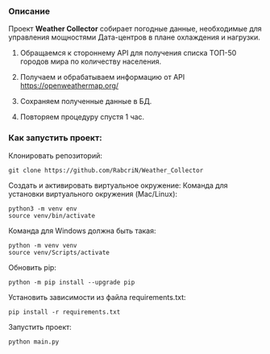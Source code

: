 ### Описание
Проект **Weather Collector** собирает погодные данные, необходимые для управления мощностями Дата-центров в плане охлаждения и нагрузки.

1. Обращаемся к стороннему API для получения списка ТОП-50 городов мира по количеству населения.

2. Получаем и обрабатываем информацию от API https://openweathermap.org/

3. Сохраняем полученные данные в БД.

4. Повторяем процедуру спустя 1 час.


### Как запустить проект:
Клонировать репозиторий:
```
git clone https://github.com/RabcriN/Weather_Collector
```
Cоздать и активировать виртуальное окружение:
Команда для установки виртуального окружения (Mac/Linux):
```
python3 -m venv env
source venv/bin/activate
```
Команда для Windows должна быть такая:
```
python -m venv venv
source venv/Scripts/activate
```
Обновить pip:
```
python -m pip install --upgrade pip
```
Установить зависимости из файла requirements.txt:
```
pip install -r requirements.txt
```
Запустить проект:
```
python main.py
```

